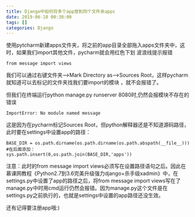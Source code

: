 ```yaml
---
title: Django中如何将多个app放到同个文件夹apps
date: 2019-06-10 00:30:00
tags: []
categories: Django
---
```


使用pytcharm新建apps文件夹，将之前的app目录全部拖入apps文件夹中，这时，如果我们import其他文件，pycharm就会用红色下划
波浪线提示报错

    from message import views

我们可以通过右键文件夹——>Mark Directory as——>Sources Root，这样pycharm就知道可以去标记的文件夹找我们要import的模块
，就不会报错了。

但我们在终端运行python manage.py runserver 8080时,仍然会报模块不存在的错误

    ImportError: No module named message

这是因为在pycharm标记Sources Root，但python解释器还是不知道源码路径，此时要在settings中设置app的路径：

    BASE_DIR = os.path.dirname(os.path.dirname(os.path.abspath(__file__))) #在后面添加：
    sys.path.insert(0,os.path.join(BASE_DIR,'apps'))

注意：此时的from message import views必须写在设置路径语句之后。因此在慕课网教程《Python2.7到3.6完美升级强力django+杀手级xadmin》中，在settings.py中设置了app的路径之后，将from message import views写在了manage.py中时用cmd运行仍然会报错。因为manage.py这个文件是在settings.py之前执行的，也就是settings中设置的app路径还没生效。


还有记得要注册app哦:)